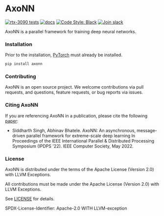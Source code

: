# AxoNN

[![rtx-3090 tests](https://github.com/hpcgroup/axonn/actions/workflows/nvidia-tests.yaml/badge.svg)](https://github.com/hpcgroup/axonn/actions/workflows/nvidia-tests.yaml)
[![docs](https://readthedocs.org/projects/axonn/badge/?version=latest)](https://axonn.readthedocs.io/en/latest/?badge=latest)
[![Code Style: Black](https://img.shields.io/badge/code%20style-black-000000.svg)](https://github.com/psf/black)
[![Join slack](https://img.shields.io/badge/slack-axonn--users-blue)](https://join.slack.com/t/axonn-users/shared_invite/zt-1vw4fm25c-XAH9n9d_3hg5TuHMw_7Ggw)

AxoNN is a parallel framework for training deep neural networks. 

### Installation 
Prior to the installation, [PyTorch](https://pytorch.org/get-started/locally/) must already be installed.  

```bash
pip install axonn
```

### Contributing

AxoNN is an open source project. We welcome contributions via pull requests,
and questions, feature requests, or bug reports via issues.

### Citing AxoNN

If you are referencing AxoNN in a publication, please cite the
following [paper](https://pssg.cs.umd.edu/assets/papers/2022-05-axonn-ipdps.pdf):

 * Siddharth Singh, Abhinav Bhatele. AxoNN: An asynchronous, message-driven
   parallel framework for extreme-scale deep learning In Proceedings of the
   IEEE International Parallel & Distributed Processing Symposium (IPDPS '22).
   IEEE Computer Society, May 2022.

### License

AxoNN is distributed under the terms of the Apache License (Version 2.0) with
LLVM Exceptions.

All contributions must be made under the Apache License (Version 2.0) with
LLVM Exceptions.

See [LICENSE](https://github.com/pssg-int/axonn/blob/develop/LICENSE) for
details.

SPDX-License-Identifier: Apache-2.0 WITH LLVM-exception
